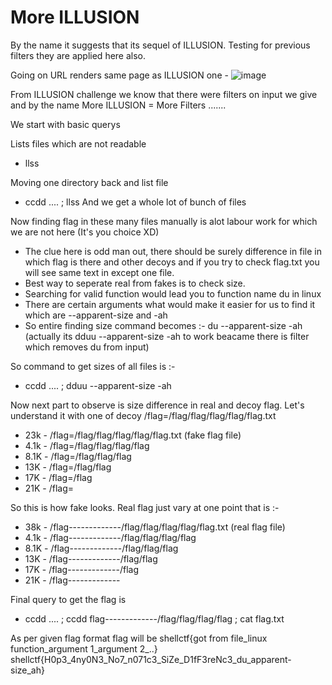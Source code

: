 # More ILLUSION

By the name it suggests that its sequel of ILLUSION. Testing for previous filters they are applied here also. 

Going on URL renders same page as ILLUSION one -
![image](https://user-images.githubusercontent.com/86155751/183234961-d12abafe-3e56-4718-ba02-a03169dcc713.png)

From ILLUSION challenge we know that there were filters on input we give and by the name More ILLUSION = More Filters .......

We start with basic querys

Lists files which are not readable
- llss

Moving one directory back and list file 
- ccdd .... ; llss
And we get a whole lot of bunch of files

Now finding flag in these many files manually is alot labour work for which we are not here (It's you choice XD)
- The clue here is odd man out, there should be surely difference in file in which flag is there and other decoys and if you try to check flag.txt you will see same text in except one file.
- Best way to seperate real from fakes is to check size.
- Searching for valid function would lead you to function name du in linux
- There are certain arguments what would make it easier for us to find it which are --apparent-size and -ah
- So entire finding size command becomes :- du --apparent-size -ah (actually its dduu --apparent-size -ah to work beacame there is filter which removes du from input)

So command to get sizes of all files is :-
- ccdd .... ; dduu --apparent-size -ah

Now next part to observe is size difference in real and decoy flag.
Let's understand it with one of decoy /flag=/flag/flag/flag/flag/flag.txt

- 23k    - /flag=/flag/flag/flag/flag/flag.txt                 (fake flag file)
- 4.1k   - /flag=/flag/flag/flag/flag
- 8.1K   - /flag=/flag/flag/flag
- 13K    - /flag=/flag/flag
- 17K    - /flag=/flag
- 21K    - /flag=

So this is how fake looks.
Real flag just vary at one point that is :-
- 38k    - /flag-------------/flag/flag/flag/flag/flag.txt     (real flag file)
- 4.1k   - /flag-------------/flag/flag/flag/flag
- 8.1K   - /flag-------------/flag/flag/flag
- 13K    - /flag-------------/flag/flag
- 17K    - /flag-------------/flag
- 21K    - /flag-------------

Final query to get the flag is
- ccdd .... ; ccdd flag-------------/flag/flag/flag/flag ; cat flag.txt

As per given flag format flag will be shellctf{got from file_linux function_argument 1_argument 2_..}
shellctf{H0p3_4ny0N3_No7_n071c3_SiZe_D1fF3reNc3_du_apparent-size_ah}

